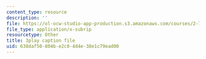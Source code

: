 ```yaml
---
content_type: resource
description: ''
file: https://ol-ocw-studio-app-production.s3.amazonaws.com/courses/2-71-optics-spring-2009/638daf50804be2c04d4e38e1c79ead00_Q84-DIyl5wQ.srt
file_type: application/x-subrip
resourcetype: Other
title: 3play caption file
uid: 638daf50-804b-e2c0-4d4e-38e1c79ead00
---
```

